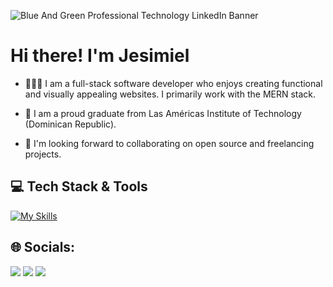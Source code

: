 
![Blue And Green Professional Technology LinkedIn Banner](https://github.com/user-attachments/assets/dfc9421d-b061-460b-a978-cb5aca82621e)

# Hi there! I'm Jesimiel

- 👩🏻‍💻  I am a full-stack software developer who enjoys creating functional and visually appealing websites. I primarily work with the MERN stack.

- 🏫  I am a proud graduate from Las Américas Institute of Technology (Dominican Republic).

- 🎯  I'm looking forward to collaborating on open source and freelancing projects.

## 💻 Tech Stack & Tools

[![My Skills](https://skillicons.dev/icons?i=html,css,js,react,nodejs,express,mongodb,git,github,vite,vscode)](https://skillicons.dev)

## 🌐 Socials:
<a href="https://www.linkedin.com/in/jesimiel-marte/"><img src="https://img.shields.io/badge/LinkedIn-0077B5?style=for-the-badge&logo=linkedin&logoColor=white" /></a>
<a href="https://x.com/JMars_2003"><img src="https://img.shields.io/badge/X-000000?style=for-the-badge&logo=x&logoColor=white" /></a>
<a href="https://dev.to/jmars_2003"><img src="https://img.shields.io/badge/dev.to-0A0A0A?style=for-the-badge&logo=devdotto&logoColor=white" /></a>





